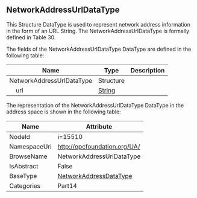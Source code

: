 <!-- datatype -->
## NetworkAddressUrlDataType
This Structure DataType is used to represent network address information in the form of an URL String. The NetworkAddressUrlDataType is formally defined in Table 30.  
<!-- end of description -->
The fields of the NetworkAddressUrlDataType DataType are defined in the following table:  

|Name|Type|Description|
|---|---|---|
|NetworkAddressUrlDataType|Structure||
|&nbsp;&nbsp;&nbsp;&nbsp;url|[String](../../../Part3/DataTypes/String/readme.md)||

The representation of the NetworkAddressUrlDataType DataType in the address space is shown in the following table:  

|Name|Attribute|
|---|---|
|NodeId|i=15510|
|NamespaceUri|http://opcfoundation.org/UA/|
|BrowseName|NetworkAddressUrlDataType|
|IsAbstract|False|
|BaseType|[NetworkAddressDataType](../../../Part14/DataTypes/NetworkAddressDataType/readme.md)|
|Categories|Part14|

